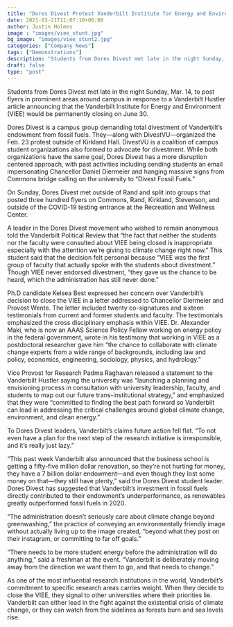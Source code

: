```yaml
---
title: "Dores Divest Protest Vanderbilt Institute for Energy and Environment Closing"
date: 2021-03-21T11:07:10+06:00
author: Justin Holmes
image : "images/viee_stunt.jpg"
bg_image: "images/viee_stunt2.jpg"
categories: ["Company News"]
tags: ["Demonstrations"]
description: "Students from Dores Divest met late in the night Sunday, Mar. 14, to post flyers in prominent areas around campus."
draft: false
type: "post"
---
```


Students from Dores Divest met late in the night Sunday, Mar. 14, to post flyers in prominent areas around campus in response to a Vanderbilt Hustler article announcing that the Vanderbilt Institute for Energy and Environment (VIEE) would be permanently closing on June 30. 

Dores Divest is a campus group demanding total divestment of Vanderbilt’s endowment from fossil fuels. They—along with DivestVU—organized the Feb. 23 protest outside of Kirkland Hall. DivestVU is a coalition of campus student organizations also formed to advocate for divestment. While both organizations have the same goal, Dores Divest has a more disruption centered approach, with past activities including sending students an email impersonating Chancellor Daniel Diermeier and hanging massive signs from Commons bridge calling on the university to “Divest Fossil Fuels.”    

On Sunday, Dores Divest met outside of Rand and split into groups that posted three hundred flyers on Commons, Rand, Kirkland, Stevenson, and outside of the COVID-19 testing entrance at the Recreation and Wellness Center.  

A leader in the Dores Divest movement who wished to remain anonymous told the Vanderbilt Political Review that “the fact that neither the students nor the faculty were consulted about VIEE being closed is inappropriate especially with the attention we’re giving to climate change right now.” This student said that the decision felt personal because “VIEE was the first group of faculty that actually spoke with the students about divestment.” Though VIEE never endorsed divestment, “they gave us the chance to be heard, which the administration has still never done.”

Ph.D candidate Kelsea Best expressed her concern over Vanderbilt’s decision to close the VIEE in a letter addressed to Chancellor Diermeier and Provost Wente. The letter included twenty co-signatures and sixteen testimonials from current and former students and faculty. The testimonials emphasized the cross disciplinary emphasis within VIEE. Dr. Alexander Maki, who is now an AAAS Science Policy Fellow working on energy policy in the federal government, wrote in his testimony that working in VIEE as a postdoctoral researcher gave him “the chance to collaborate with climate change experts from a wide range of backgrounds, including law and policy, economics, engineering, sociology, physics, and hydrology.”

Vice Provost for Research Padma Raghavan released a statement to the Vanderbilt Hustler saying the university was “launching a planning and envisioning process in consultation with university leadership, faculty, and students to map out our future trans-institutional strategy,” and emphasized that they were “committed to finding the best path forward so Vanderbilt can lead in addressing the critical challenges around global climate change, environment, and clean energy.”

To Dores Divest leaders, Vanderbilt’s claims future action fell flat. “To not even have a plan for the next step of the research initiative is irresponsible, and it’s really just lazy.” 

“This past week Vanderbilt also announced that the business school is getting a fifty-five million dollar renovation, so they’re not hurting for money, they have a 7 billion dollar endowment—and even though they lost some money on that—they still have plenty,” said the Dores Divest student leader. Dores Divest has suggested that Vanderbilt’s investment in fossil fuels directly contributed to their endowment’s underperformance, as renewables greatly outperformed fossil fuels in 2020. 

“The administration doesn’t seriously care about climate change beyond greenwashing,” the practice of conveying an environmentally friendly image without actually living up to the image created, “beyond what they post on their instagram, or committing to far off goals.” 

“There needs to be more student energy before the administration will do anything,” said a freshman at the event. “Vanderbilt is deliberately moving away from the direction we want them to go, and that needs to change.”     

As one of the most influential research institutions in the world, Vanderbilt’s commitment to specific research areas carries weight. When they decide to close the VIEE, they signal to other universities where their priorities lie. Vanderbilt can either lead in the fight against the existential crisis of climate change, or they can watch from the sidelines as forests burn and sea levels rise.   